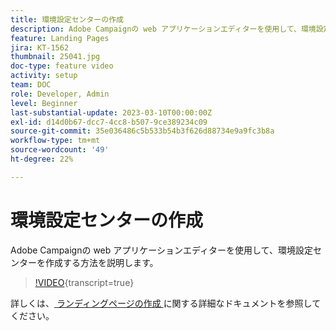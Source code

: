 ```yaml
---
title: 環境設定センターの作成
description: Adobe Campaignの web アプリケーションエディターを使用して、環境設定センターを作成する方法を説明します。
feature: Landing Pages
jira: KT-1562
thumbnail: 25041.jpg
doc-type: feature video
activity: setup
team: DOC
role: Developer, Admin
level: Beginner
last-substantial-update: 2023-03-10T00:00:00Z
exl-id: d14d0b67-dcc7-4cc8-b507-9ce389234c09
source-git-commit: 35e036486c5b533b54b3f626d88734e9a9fc3b8a
workflow-type: tm+mt
source-wordcount: '49'
ht-degree: 22%

---
```


# 環境設定センターの作成

Adobe Campaignの web アプリケーションエディターを使用して、環境設定センターを作成する方法を説明します。

>[!VIDEO](https://video.tv.adobe.com/v/27546?quality=12&learn=on&captions=jpn){transcript=true}

詳しくは、[ ランディングページの作成 ](https://experienceleague.adobe.com/docs/campaign-classic/using/designing-content/editing-html-content/creating-a-landing-page.html?lang=ja) に関する詳細なドキュメントを参照してください。
